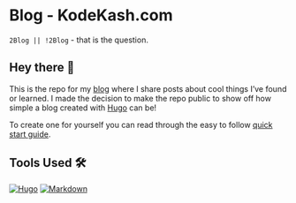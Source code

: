 # Blog - KodeKash.com

`2Blog || !2Blog` - that is the question. 

## Hey there 👋

This is the repo for my [blog](https://www.kodekash.com) where I share posts about cool things I’ve found or learned. I made the decision to make the repo public to show off how simple a blog created with [Hugo](https://img.shields.io/badge/-hugo-FF4088?logo=hugo&logoColor=white&style=for-the-badge) can be!

To create one for yourself you can read through the easy to follow [quick start guide](https://gohugo.io/getting-started/quick-start/).

## Tools Used 🛠️

[![Hugo](https://img.shields.io/badge/-hugo-FF4088?logo=hugo&logoColor=white&style=for-the-badge)](https://gohugo.io/)
[![Markdown](https://img.shields.io/badge/-markdown-000000?logo=markdown&logoColor=white&style=for-the-badge)](https://www.markdownguide.org/)


